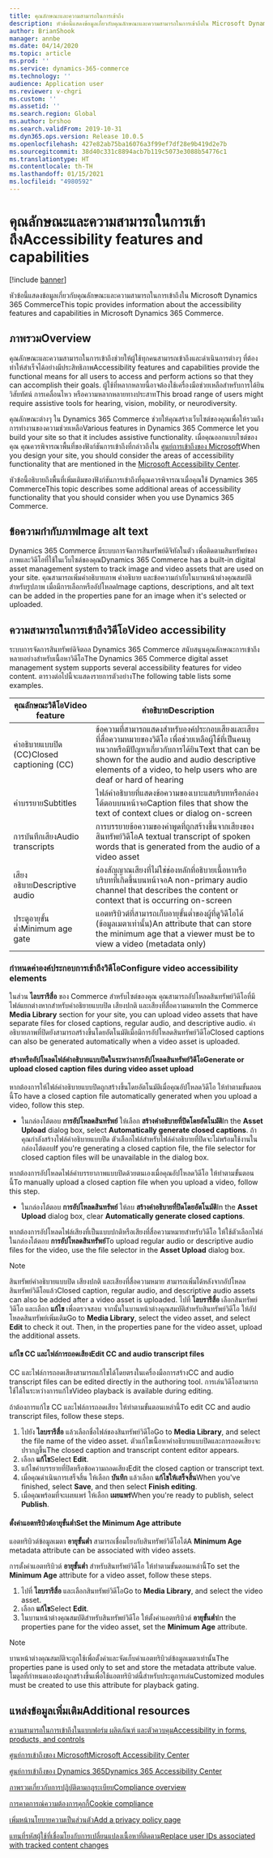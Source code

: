 ```yaml
---
title: คุณลักษณะและความสามารถในการเข้าถึง
description: หัวข้อนี้แสดงข้อมูลเกี่ยวกับคุณลักษณะและความสามารถในการเข้าถึงใน Microsoft Dynamics 365 Commerce
author: BrianShook
manager: annbe
ms.date: 04/14/2020
ms.topic: article
ms.prod: ''
ms.service: dynamics-365-commerce
ms.technology: ''
audience: Application user
ms.reviewer: v-chgri
ms.custom: ''
ms.assetid: ''
ms.search.region: Global
ms.author: brshoo
ms.search.validFrom: 2019-10-31
ms.dyn365.ops.version: Release 10.0.5
ms.openlocfilehash: 427e82ab75ba16076a3f99ef7df28e9b419d2e7b
ms.sourcegitcommit: 38d40c331c8894acb7b119c5073e3088b54776c1
ms.translationtype: HT
ms.contentlocale: th-TH
ms.lasthandoff: 01/15/2021
ms.locfileid: "4980592"
---
```

# <a name="accessibility-features-and-capabilities"></a><span data-ttu-id="25449-103">คุณลักษณะและความสามารถในการเข้าถึง</span><span class="sxs-lookup"><span data-stu-id="25449-103">Accessibility features and capabilities</span></span>


[!include [banner](includes/banner.md)]

<span data-ttu-id="25449-104">หัวข้อนี้แสดงข้อมูลเกี่ยวกับคุณลักษณะและความสามารถในการเข้าถึงใน Microsoft Dynamics 365 Commerce</span><span class="sxs-lookup"><span data-stu-id="25449-104">This topic provides information about the accessibility features and capabilities in Microsoft Dynamics 365 Commerce.</span></span>

## <a name="overview"></a><span data-ttu-id="25449-105">ภาพรวม</span><span class="sxs-lookup"><span data-stu-id="25449-105">Overview</span></span>

<span data-ttu-id="25449-106">คุณลักษณะและความสามารถในการเข้าถึงช่วยให้ผู้ใช้ทุกคนสามารถเข้าถึงและดำเนินการต่างๆ ที่ต้องทำให้สำเร็จได้อย่างมีประสิทธิภาพ</span><span class="sxs-lookup"><span data-stu-id="25449-106">Accessibility features and capabilities provide the functional means for all users to access and perform actions so that they can accomplish their goals.</span></span> <span data-ttu-id="25449-107">ผู้ใช้ที่หลากหลายนี้อาจต้องใช้เครื่องมือช่วยเหลือสำหรับการได้ยิน วิสัยทัศน์ การเคลื่อนไหว หรือความหลากหลายทางประสาท</span><span class="sxs-lookup"><span data-stu-id="25449-107">This broad range of users might require assistive tools for hearing, vision, mobility, or neurodiversity.</span></span>

<span data-ttu-id="25449-108">คุณลักษณะต่างๆ ใน Dynamics 365 Commerce ช่วยให้คุณสร้างเว็บไซต์ของคุณเพื่อให้รวมถึงการทำงานของความช่วยเหลือ</span><span class="sxs-lookup"><span data-stu-id="25449-108">Various features in Dynamics 365 Commerce let you build your site so that it includes assistive functionality.</span></span> <span data-ttu-id="25449-109">เมื่อคุณออกแบบไซต์ของคุณ คุณควรพิจารณาพื้นที่ของฟังก์ชันการเข้าถึงที่กล่าวถึงใน [ศูนย์การเข้าถึงของ Microsoft](https://www.microsoft.com/accessibility)</span><span class="sxs-lookup"><span data-stu-id="25449-109">When you design your site, you should consider the areas of accessibility functionality that are mentioned in the [Microsoft Accessibility Center](https://www.microsoft.com/accessibility).</span></span> 

<span data-ttu-id="25449-110">หัวข้อนี้อธิบายถึงพื้นที่เพิ่มเติมของฟังก์ชันการเข้าถึงที่คุณควรพิจารณาเมื่อคุณใช้ Dynamics 365 Commerce</span><span class="sxs-lookup"><span data-stu-id="25449-110">This topic describes some additional areas of accessibility functionality that you should consider when you use Dynamics 365 Commerce.</span></span>

## <a name="image-alt-text"></a><span data-ttu-id="25449-111">ข้อความกำกับภาพ</span><span class="sxs-lookup"><span data-stu-id="25449-111">Image alt text</span></span>

<span data-ttu-id="25449-112">Dynamics 365 Commerce มีระบบการจัดการสินทรัพย์ดิจิทัลในตัว เพื่อติดตามสินทรัพย์ของภาพและวิดีโอที่ใช้ในเว็บไซต์ของคุณ</span><span class="sxs-lookup"><span data-stu-id="25449-112">Dynamics 365 Commerce has a built-in digital asset management system to track image and video assets that are used on your site.</span></span> <span data-ttu-id="25449-113">คุณสามารถเพิ่มคำอธิบายภาพ คำอธิบาย และข้อความกำกับในบานหน้าต่างคุณสมบัติสำหรับรูปภาพ เมื่อมีการเลือกหรืออัปโหลด</span><span class="sxs-lookup"><span data-stu-id="25449-113">Image captions, descriptions, and alt text can be added in the properties pane for an image when it's selected or uploaded.</span></span>

## <a name="video-accessibility"></a><span data-ttu-id="25449-114">ความสามารถในการเข้าถึงวิดีโอ</span><span class="sxs-lookup"><span data-stu-id="25449-114">Video accessibility</span></span>

<span data-ttu-id="25449-115">ระบบการจัดการสินทรัพย์ดิจิตอล Dynamics 365 Commerce สนับสนุนคุณลักษณะการเข้าถึงหลายอย่างสำหรับเนื้อหาวิดีโอ</span><span class="sxs-lookup"><span data-stu-id="25449-115">The Dynamics 365 Commerce digital asset management system supports several accessibility features for video content.</span></span> <span data-ttu-id="25449-116">ตารางต่อไปนี้จะแสดงรายการตัวอย่าง</span><span class="sxs-lookup"><span data-stu-id="25449-116">The following table lists some examples.</span></span>

| <span data-ttu-id="25449-117">คุณลักษณะวิดีโอ</span><span class="sxs-lookup"><span data-stu-id="25449-117">Video feature</span></span>               | <span data-ttu-id="25449-118">คำอธิบาย</span><span class="sxs-lookup"><span data-stu-id="25449-118">Description</span></span> |
|-----------------------------|-------------|
| <span data-ttu-id="25449-119">คำอธิบายแบบปิด (CC)</span><span class="sxs-lookup"><span data-stu-id="25449-119">Closed captioning (CC)</span></span>      | <span data-ttu-id="25449-120">ข้อความที่สามารถแสดงสำหรับองค์ประกอบเสียงและเสียงที่สื่อความหมายของวิดีโอ เพื่อช่วยเหลือผู้ใช้ที่เป็นคนหูหนวกหรือมีปัญหาเกี่ยวกับการได้ยิน</span><span class="sxs-lookup"><span data-stu-id="25449-120">Text that can be shown for the audio and audio descriptive elements of a video, to help users who are deaf or hard of hearing</span></span> |
| <span data-ttu-id="25449-121">คำบรรยาย</span><span class="sxs-lookup"><span data-stu-id="25449-121">Subtitles</span></span>                   | <span data-ttu-id="25449-122">ไฟล์คำอธิบายที่แสดงข้อความของเบาะแสบริบทหรือกล่องโต้ตอบบนหน้าจอ</span><span class="sxs-lookup"><span data-stu-id="25449-122">Caption files that show the text of context clues or dialog on-screen</span></span> |
| <span data-ttu-id="25449-123">การบันทึกเสียง</span><span class="sxs-lookup"><span data-stu-id="25449-123">Audio transcripts</span></span>           | <span data-ttu-id="25449-124">การบรรยายข้อความของคำพูดที่ถูกสร้างขึ้นจากเสียงของสินทรัพย์วิดีโอ</span><span class="sxs-lookup"><span data-stu-id="25449-124">A textual transcript of spoken words that is generated from the audio of a video asset</span></span> |
| <span data-ttu-id="25449-125">เสียงอธิบาย</span><span class="sxs-lookup"><span data-stu-id="25449-125">Descriptive audio</span></span>           | <span data-ttu-id="25449-126">ช่องสัญญาณเสียงที่ไม่ใช่ช่องหลักที่อธิบายเนื้อหาหรือบริบทที่เกิดขึ้นบนหน้าจอ</span><span class="sxs-lookup"><span data-stu-id="25449-126">A non-primary audio channel that describes the content or context that is occurring on-screen</span></span> |
| <span data-ttu-id="25449-127">ประตูอายุขั้นต่ำ</span><span class="sxs-lookup"><span data-stu-id="25449-127">Minimum age gate</span></span>            | <span data-ttu-id="25449-128">แอตทริบิวต์ที่สามารถเก็บอายุขั้นต่ำของผู้ที่ดูวิดีโอได้ (ข้อมูลเมตาเท่านั้น)</span><span class="sxs-lookup"><span data-stu-id="25449-128">An attribute that can store the minimum age that a viewer must be to view a video (metadata only)</span></span> |

### <a name="configure-video-accessibility-elements"></a><span data-ttu-id="25449-129">กำหนดค่าองค์ประกอบการเข้าถึงวิดีโอ</span><span class="sxs-lookup"><span data-stu-id="25449-129">Configure video accessibility elements</span></span>

<span data-ttu-id="25449-130">ในส่วน **ไลบรารีสื่อ** ของ Commerce สำหรับไซต์ของคุณ คุณสามารถอัปโหลดสินทรัพย์วิดีโอที่มีไฟล์แยกต่างหากสำหรับคำอธิยายแบบปิด เสียงปกติ และเสียงที่สื่อความหมาย</span><span class="sxs-lookup"><span data-stu-id="25449-130">In the Commerce **Media Library** section for your site, you can upload video assets that have separate files for closed captions, regular audio, and descriptive audio.</span></span> <span data-ttu-id="25449-131">คำอธิบายภาพที่ปิดยังสามารถสร้างขึ้นโดยอัตโนมัติเมื่อมีการอัปโหลดสินทรัพย์วิดีโอ</span><span class="sxs-lookup"><span data-stu-id="25449-131">Closed captions can also be generated automatically when a video asset is uploaded.</span></span>

#### <a name="generate-or-upload-closed-caption-files-during-video-asset-upload"></a><span data-ttu-id="25449-132">สร้างหรืออัปโหลดไฟล์คำอธิบายแบบปิดในระหว่างการอัปโหลดสินทรัพย์วิดีโอ</span><span class="sxs-lookup"><span data-stu-id="25449-132">Generate or upload closed caption files during video asset upload</span></span>

<span data-ttu-id="25449-133">หากต้องการให้ไฟล์คำอธิบายแบบปิดถูกสร้างขึ้นโดยอัตโนมัติเมื่อคุณอัปโหลดวิดีโอ ให้ทำตามขั้นตอนนี้</span><span class="sxs-lookup"><span data-stu-id="25449-133">To have a closed caption file automatically generated when you upload a video, follow this step.</span></span>

- <span data-ttu-id="25449-134">ในกล่องโต้ตอบ **การอัปโหลดสินทรัพย์** ให้เลือก **สร้างคำอธิบายที่ปิดโดยอัตโนมัติ**</span><span class="sxs-lookup"><span data-stu-id="25449-134">In the **Asset Upload** dialog box, select **Automatically generate closed captions**.</span></span> <span data-ttu-id="25449-135">ถ้าคุณกำลังสร้างไฟล์คำอธิบายแบบปิด ตัวเลือกไฟล์สำหรับไฟล์คำอธิบายที่ปิดจะไม่พร้อมใช้งานในกล่องโต้ตอบ</span><span class="sxs-lookup"><span data-stu-id="25449-135">If you're generating a closed caption file, the file selector for closed caption files will be unavailable in the dialog box.</span></span>

<span data-ttu-id="25449-136">หากต้องการอัปโหลดไฟล์คำบรรยาภาพแบบปิดด้วยตนเองเมื่อคุณอัปโหลดวิดีโอ ให้ทำตามขั้นตอนนี้</span><span class="sxs-lookup"><span data-stu-id="25449-136">To manually upload a closed caption file when you upload a video, follow this step.</span></span>

- <span data-ttu-id="25449-137">ในกล่องโต้ตอบ **การอัปโหลดสินทรัพย์** ให้ลบ **สร้างคำอธิบายที่ปิดโดยอัตโนมัติ**</span><span class="sxs-lookup"><span data-stu-id="25449-137">In the **Asset Upload** dialog box, clear **Automatically generate closed captions**.</span></span>

<span data-ttu-id="25449-138">หากต้องการอัปโหลดไฟล์เสียงที่เป็นแบบปกติหรือเสียงที่สื่อความหมายสำหรับวิดีโอ ให้ใช้ตัวเลือกไฟล์ในกล่องโต้ตอบ **การอัปโหลดสินทรัพย์**</span><span class="sxs-lookup"><span data-stu-id="25449-138">To upload regular audio or descriptive audio files for the video, use the file selector in the **Asset Upload** dialog box.</span></span>

> [!NOTE]
> <span data-ttu-id="25449-139">สินทรัพย์คำอธิบายแบบปิด เสียงปกติ และเสียงที่สื่อความหมาย สามารถเพิ่มได้หลังจากอัปโหลดสินทรัพย์วิดีโอแล้ว</span><span class="sxs-lookup"><span data-stu-id="25449-139">Closed caption, regular audio, and descriptive audio assets can also be added after a video asset is uploaded.</span></span> <span data-ttu-id="25449-140">ไปที่ **ไลบรารีสื่อ** เลือกสินทรัพย์วิดีโอ และเลือก **แก้ไข** เพื่อตรวจสอบ จากนั้นในบานหน้าต่างคุณสมบัติสำหรับสินทรัพย์วิดีโอ ให้อัปโหลดสินทรัพย์เพิ่มเติม</span><span class="sxs-lookup"><span data-stu-id="25449-140">Go to **Media Library**, select the video asset, and select **Edit** to check it out. Then, in the properties pane for the video asset, upload the additional assets.</span></span>

#### <a name="edit-cc-and-audio-transcript-files"></a><span data-ttu-id="25449-141">แก้ไข CC และไฟล์การถอดเสียง</span><span class="sxs-lookup"><span data-stu-id="25449-141">Edit CC and audio transcript files</span></span>

<span data-ttu-id="25449-142">CC และไฟล์การถอดเสียงสามารถแก้ไขได้โดยตรงในเครื่องมือการสร้าง</span><span class="sxs-lookup"><span data-stu-id="25449-142">CC and audio transcript files can be edited directly in the authoring tool.</span></span> <span data-ttu-id="25449-143">การเล่นวิดีโอสามารถใช้ได้ในระหว่างการแก้ไข</span><span class="sxs-lookup"><span data-stu-id="25449-143">Video playback is available during editing.</span></span>

<span data-ttu-id="25449-144">ถ้าต้องการแก้ไข CC และไฟล์การถอดเสียง ให้ทำตามขั้นตอนเหล่านี้</span><span class="sxs-lookup"><span data-stu-id="25449-144">To edit CC and audio transcript files, follow these steps.</span></span>

1. <span data-ttu-id="25449-145">ไปยัง **ไลบรารีสื่อ** แล้วเลือกชื่อไฟล์ของสินทรัพย์วิดีโอ</span><span class="sxs-lookup"><span data-stu-id="25449-145">Go to **Media Library**, and select the file name of the video asset.</span></span> <span data-ttu-id="25449-146">ตัวแก้ไขเนื้อหาคำอธิบายแบบปิดและการถอดเสียงจะปรากฏขึ้น</span><span class="sxs-lookup"><span data-stu-id="25449-146">The closed caption and transcript content editor appears.</span></span>
1. <span data-ttu-id="25449-147">เลือก **แก้ไข**</span><span class="sxs-lookup"><span data-stu-id="25449-147">Select **Edit**.</span></span>
1. <span data-ttu-id="25449-148">แก้ไขคำบรรยายที่ปิดหรือข้อความถอดเสียง</span><span class="sxs-lookup"><span data-stu-id="25449-148">Edit the closed caption or transcript text.</span></span>
1. <span data-ttu-id="25449-149">เมื่อคุณดำเนินการเสร็จสิ้น ให้เลือก **บันทึก** แล้วเลือก **แก้ไขให้เสร็จสิ้น**</span><span class="sxs-lookup"><span data-stu-id="25449-149">When you've finished, select **Save**, and then select **Finish editing**.</span></span>
1. <span data-ttu-id="25449-150">เมื่อคุณพร้อมที่จะเผยแพร่ ให้เลือก **เผยแพร่**</span><span class="sxs-lookup"><span data-stu-id="25449-150">When you're ready to publish, select **Publish**.</span></span>

#### <a name="set-the-minimum-age-attribute"></a><span data-ttu-id="25449-151">ตั้งค่าแอตทริบิวต์อายุขั้นต่ำ</span><span class="sxs-lookup"><span data-stu-id="25449-151">Set the Minimum Age attribute</span></span>

<span data-ttu-id="25449-152"> แอตทริบิวต์ข้อมูลเมตา **อายุขั้นต่ำ** สามารถเชื่อมโยงกับสินทรัพย์วิดีโอได้</span><span class="sxs-lookup"><span data-stu-id="25449-152">A **Minimum Age** metadata attribute can be associated with video assets.</span></span>

<span data-ttu-id="25449-153">การตั้งค่าแอตทริบิวต์ **อายุขั้นต่ำ** สำหรับสินทรัพย์วิดีโอ ให้ทำตามขั้นตอนเหล่านี้</span><span class="sxs-lookup"><span data-stu-id="25449-153">To set the **Minimum Age** attribute for a video asset, follow these steps.</span></span>

1. <span data-ttu-id="25449-154">ไปที่ **ไลบรารีสื่อ** และเลือกสินทรัพย์วิดีโอ</span><span class="sxs-lookup"><span data-stu-id="25449-154">Go to **Media Library**, and select the video asset.</span></span>
1. <span data-ttu-id="25449-155">เลือก **แก้ไข**</span><span class="sxs-lookup"><span data-stu-id="25449-155">Select **Edit**.</span></span>
1. <span data-ttu-id="25449-156">ในบานหน้าต่างคุณสมบัติสำหรับสินทรัพย์วิดีโอ ให้ตั้งค่าแอตทริบิวต์ **อายุขั้นต่ำ**</span><span class="sxs-lookup"><span data-stu-id="25449-156">In the properties pane for the video asset, set the **Minimum Age** attribute.</span></span>

> [!NOTE]
> <span data-ttu-id="25449-157">บานหน้าต่างคุณสมบัติจะถูกใช้เพื่อตั้งค่าและจัดเก็บค่าแอตทริบิวต์ข้อมูลเมตาเท่านั้น</span><span class="sxs-lookup"><span data-stu-id="25449-157">The properties pane is used only to set and store the metadata attribute value.</span></span> <span data-ttu-id="25449-158">โมดูลที่กำหนดเองต้องถูกสร้างขึ้นเพื่อใช้แอตทริบิวต์นี้สำหรับประตูการเล่น</span><span class="sxs-lookup"><span data-stu-id="25449-158">Customized modules must be created to use this attribute for playback gating.</span></span>

## <a name="additional-resources"></a><span data-ttu-id="25449-159">แหล่งข้อมูลเพิ่มเติม</span><span class="sxs-lookup"><span data-stu-id="25449-159">Additional resources</span></span>

[<span data-ttu-id="25449-160">ความสามารถในการเข้าถึงในแบบฟอร์ม ผลิตภัณฑ์ และตัวควบคุม</span><span class="sxs-lookup"><span data-stu-id="25449-160">Accessibility in forms, products, and controls</span></span>](https://docs.microsoft.com/dynamics365/unified-operations/dev-itpro/user-interface/enable-accessibility)

[<span data-ttu-id="25449-161">ศูนย์การเข้าถึงของ Microsoft</span><span class="sxs-lookup"><span data-stu-id="25449-161">Microsoft Accessibility Center</span></span>](https://www.microsoft.com/accessibility)

[<span data-ttu-id="25449-162">ศูนย์การเข้าถึงของ Dynamics 365</span><span class="sxs-lookup"><span data-stu-id="25449-162">Dynamics 365 Accessibility Center</span></span>](https://docs.microsoft.com/dynamics365/get-started/accessibility/index)

[<span data-ttu-id="25449-163">ภาพรวมเกี่ยวกับการปฏิบัติตามกฎระเบียบ</span><span class="sxs-lookup"><span data-stu-id="25449-163">Compliance overview</span></span>](compliance-overview.md)

[<span data-ttu-id="25449-164">การคาดการณ์ความต้องการคุกกี้</span><span class="sxs-lookup"><span data-stu-id="25449-164">Cookie compliance</span></span>](cookie-compliance.md)

[<span data-ttu-id="25449-165">เพิ่มหน้านโยบายความเป็นส่วนตัว</span><span class="sxs-lookup"><span data-stu-id="25449-165">Add a privacy policy page</span></span>](add-privacy-page.md)

[<span data-ttu-id="25449-166">แทนที่รหัสผู้ใช้ที่เชื่อมโยงกับการเปลี่ยนแปลงเนื้อหาที่ติดตาม</span><span class="sxs-lookup"><span data-stu-id="25449-166">Replace user IDs associated with tracked content changes</span></span>](replace-IDs-tracked-changes.md)
